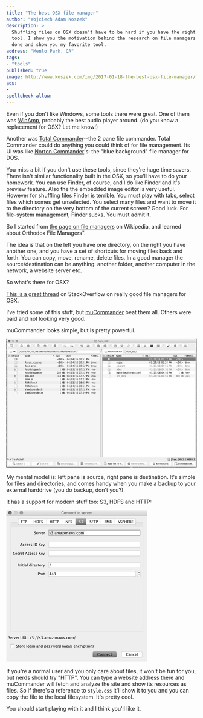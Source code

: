 ```yaml
---
title: "The best OSX file manager"
author: "Wojciech Adam Koszek"
description: >
  Shuffling files on OSX doesn't have to be hard if you have the right
  tool. I show you the motivation behind the research on file managers I've
  done and show you my favorite tool.
address: "Menlo Park, CA"
tags:
- "tools"
published: true
image: http://www.koszek.com/img/2017-01-18-the-best-osx-file-manager/mucommander_75p.jpg
ads:
-
spellcheck-allow:
---
```


Even if you don't like Windows, some tools there were great. One of them was
[WinAmp][], probably the best audio player around. (do you know a replacement
for OSX? Let me know!)

Another was [Total Commander][]--the 2 pane file commander. Total Commander
could do anything you could think of for file management.
Its UI was like [Norton Commander][]'s: the
"blue background" file manager for DOS.

You miss a bit if you don't use these tools, since they're huge time savers.
There isn't similar functionality built in the OSX, so you'll have to do
your homework. You can use Finder, of course, and I do like Finder and it's
preview feature. Also the the embedded image editor is very useful. However
for shuffling files Finder is terrible. You must play with tabs, select
files which somes get unselected. You select many files and want to move it
to the directory on the very bottom of the current screen? Good luck. For
file-system management, Finder sucks. You must admit it.

So I started from [the page on file managers][] on Wikipedia, and learned
about Orthodox File Managers".

The idea is that on the left you have one directory, on the right you have
another one, and you have a set of shortcuts for moving files back and
forth. You can copy, move, rename, delete files. In a good manager the
source/destination can be anything: another folder, another computer in the
network, a website server etc.

So what's there for OSX?

[This is a great thread][] on StackOverflow on really good file managers for OSX.

I've tried some of this stuff, but [muCommander][] beat them all. Others
were paid and not looking very good.

muCommander looks simple, but is pretty powerful.

![MuCommander screenshot](/img/2017-01-18-the-best-osx-file-manager/mucommander_75p.jpg "MuCommander")

My mental model is: left pane is source, right pane is destination. It's
simple for files and directories, and comes handy when you make a backup to
your external harddrive (you do backup, don't you?)

It has a support for modern stuff too: S3, HDFS and HTTP:

![MuCommander screenshot 2](/img/2017-01-18-the-best-osx-file-manager/mucommander_functions_75p.jpg "MuCommander 2")

If you're a normal user and you only care about files, it won't be fun for
you, but nerds should try "HTTP". You can type a website address there and
muCommander will fetch and analyze the site and show its resources as files.
So if there's a reference to `style.css` it'll show it to you and you can
copy the file to the local filesystem. It's pretty cool.

You should start playing with it and I think you'll like it.

[This is a great thread]: http://apple.stackexchange.com/questions/10097/what-orthodox-file-manager-for-os-x-could-i-use
[WinAmp]: http://www.winamp.com
[Total Commander]: https://www.ghisler.com
[Norton Commander]: https://en.wikipedia.org/wiki/Norton_Commander
[the page on file managers]: https://en.wikipedia.org/wiki/File_manager
[muCommander]: http://www.mucommander.com
